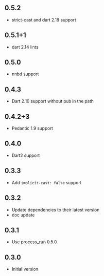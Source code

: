 ## 0.5.2

* strict-cast and dart 2.18 support

## 0.5.1+1

* dart 2.14 lints

## 0.5.0

* nnbd support

## 0.4.3

* Dart 2.10 support without pub in the path

## 0.4.2+3

* Pedantic 1.9 support

## 0.4.0

* Dart2 support

## 0.3.3

* Add `implicit-cast: false` support

## 0.3.2

* Update dependencies to their latest version
* doc update

## 0.3.1

* Use process_run 0.5.0

## 0.3.0

* Initial version
